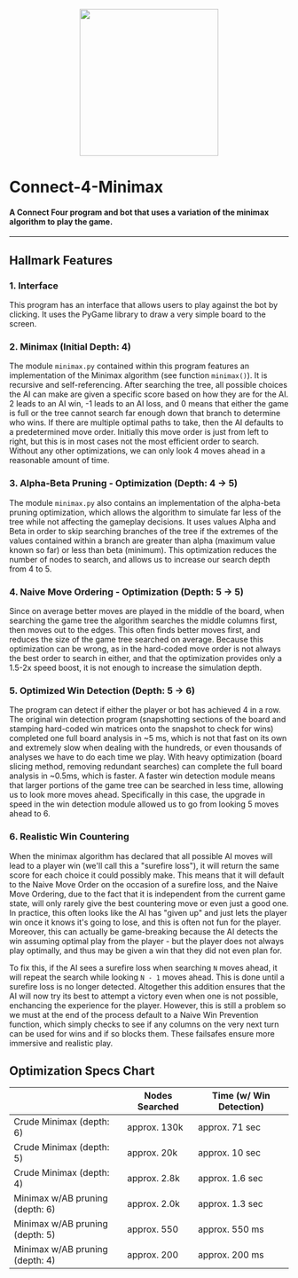 <p align="center">
<img src="https://i.ibb.co/JrTT8sh/nodes.png" width="250" height="265">
</p>

# Connect-4-Minimax
#### A Connect Four program and bot that uses a variation of the minimax algorithm to play the game.
---

## Hallmark Features
### 1. Interface
This program has an interface that allows users to play against the bot by clicking. It uses the PyGame library to draw a very simple board to the screen.

### 2. Minimax (Initial Depth: 4)
The module `minimax.py` contained within this program features an implementation of the Minimax algorithm (see function `minimax()`). It is recursive and self-referencing. After searching the tree, all possible choices the AI can make are given a specific score based on how they are for the AI. 2 leads to an AI win, -1 leads to an AI loss, and 0 means that either the game is full or the tree cannot search far enough down that branch to determine who wins. If there are multiple optimal paths to take, then the AI defaults to a predetermined move order. Initially this move order is just from left to right, but this is in most cases not the most efficient order to search. Without any other optimizations, we can only look 4 moves ahead in a reasonable amount of time.

### 3. Alpha-Beta Pruning - Optimization (Depth: 4 -> 5)
The module `minimax.py` also contains an implementation of the alpha-beta pruning optimization, which allows the algorithm to simulate far less of the tree while not affecting the gameplay decisions. It uses values Alpha and Beta in order to skip searching branches of the tree if the extremes of the values contained within a branch are greater than alpha (maximum value known so far) or less than beta (minimum). This optimization reduces the number of nodes to search, and allows us to increase our search depth from 4 to 5.

### 4. Naive Move Ordering - Optimization (Depth: 5 -> 5)
Since on average better moves are played in the middle of the board, when searching the game tree the algorithm searches the middle columns first, then moves out to the edges. This often finds better moves first, and reduces the size of the game tree searched on average. Because this optimization can be wrong, as in the hard-coded move order is not always the best order to search in either, and that the optimization provides only a 1.5-2x speed boost, it is not enough to increase the simulation depth.

### 5. Optimized Win Detection (Depth: 5 -> 6)
The program can detect if either the player or bot has achieved 4 in a row. The original win detection program (snapshotting sections of the board and stamping hard-coded win matrices onto the snapshot to check for wins) completed one full board analysis in ~5 ms, which is not that fast on its own and extremely slow when dealing with the hundreds, or even thousands of analyses we have to do each time we play. With heavy optimization (board slicing method, removing redundant searches) can complete the full board analysis in ~0.5ms, which is faster. A faster win detection module means that larger portions of the game tree can be searched in less time, allowing us to look more moves ahead. Specifically in this case, the upgrade in speed in the win detection module allowed us to go from looking 5 moves ahead to 6.

### 6. Realistic Win Countering
When the minimax algorithm has declared that all possible AI moves will lead to a player win (we'll call this a "surefire loss"), it will return the same score for each choice it could possibly make. This means that it will default to the Naive Move Order on the occasion of a surefire loss, and the Naive Move Ordering, due to the fact that it is independent from the current game state, will only rarely give the best countering move or even just a good one. In practice, this often looks like the AI has "given up" and just lets the player win once it knows it's going to lose, and this is often not fun for the player. Moreover, this can actually be game-breaking because the AI detects the win assuming optimal play from the player - but the player does not always play optimally, and thus may be given a win that they did not even plan for.

To fix this, if the AI sees a surefire loss when searching `N` moves ahead, it will repeat the search while looking `N - 1` moves ahead. This is done until a surefire loss is no longer detected. Altogether this addition ensures that the AI will now try its best to attempt a victory even when one is not possible, enchancing the experience for the player. However, this is still a problem so we must at the end of the process default to a Naive Win Prevention function, which simply checks to see if any columns on the very next turn can be used for wins and if so blocks them. These failsafes ensure more immersive and realistic play.


## Optimization Specs Chart
|                                  |Nodes Searched|Time (w/ Win Detection)|
|---                               |---           |---                    |
|Crude Minimax (depth: 6)          |approx. 130k  |approx. 71 sec         |
|Crude Minimax (depth: 5)          |approx. 20k   |approx. 10 sec         |
|Crude Minimax (depth: 4)          |approx. 2.8k  |approx. 1.6 sec        |
|Minimax w/AB pruning (depth: 6)   |approx. 2.0k  |approx. 1.3 sec        |
|Minimax w/AB pruning (depth: 5)   |approx. 550   |approx. 550 ms         |
|Minimax w/AB pruning (depth: 4)   |approx. 200   |approx. 200 ms         |
